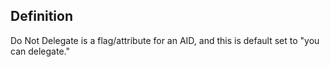 ## Definition
Do Not Delegate is a flag/attribute for an AID, and this is default set to "you can delegate."
